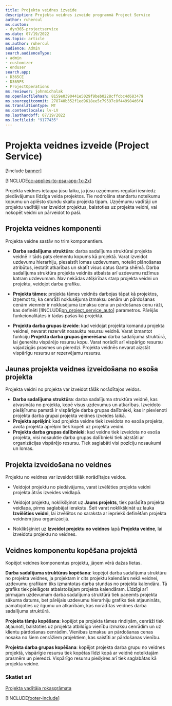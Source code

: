 ```yaml
---
title: Projekta veidnes izveide
description: Projekta veidnes izveide programmā Project Service
author: ruhercul
ms.custom:
- dyn365-projectservice
ms.date: 07/19/2022
ms.topic: article
ms.author: ruhercul
audience: Admin
search.audienceType:
- admin
- customizer
- enduser
search.app:
- D365CE
- D365PS
- ProjectOperations
ms.reviewer: johnmichalak
ms.openlocfilehash: 8159e0390441e5029f9beb0228cffcbc4d683479
ms.sourcegitcommit: 278740b352f1ed9618ee5c79597c8f449984d6f4
ms.translationtype: MT
ms.contentlocale: lv-LV
ms.lasthandoff: 07/19/2022
ms.locfileid: "9177435"
---
```

# <a name="create-a-project-template-project-service"></a>Projekta veidnes izveide (Project Service)

[!include [banner](../includes/psa-now-project-operations.md)]

[!INCLUDE[cc-applies-to-psa-app-1x-2x](../includes/cc-applies-to-psa-app-1x-2x.md)]

Projekta veidnes ietaupa jūsu laiku, ja jūsu uzņēmums regulāri iesniedz piedāvājumus līdzīga veida projektos. Tie nodrošina standartu noteikumu kopumu un aplēsto stundu skaitu projekta tipam. Uzņēmumu vadītāji un projektu vadītāji var izveidot projektus, balstoties uz projekta veidni, vai nokopēt veidni un pārveidot to paši.  
  
## <a name="components-of-project-template"></a>Projekta veidnes komponenti
 Projekta veidne sastāv no trim komponentiem.  
  
- **Darba sadalījuma struktūra**: darba sadalījuma struktūrai projekta veidnē ir tāds pats elementu kopums kā projektā. Varat izveidot uzdevumu hierarhiju, piesaistīt lomas uzdevumam, noteikt plānošanas atribūtus, iestatīt atkarības un skatīt visus datus Ganta shēmā. Darba sadalījuma struktūra projekta veidnēs atbalsta arī uzdevumu režīmus katram uzdevumam. Nav nekādas atšķirības starp projekta veidni un projektu, veidojot darba grafiku.  
  
- **Projekta tāmes**: projekta tāmes veidnēs darbojas tāpat kā projektos, izņemot to, ka cenrāži noklusējuma izmaksu cenām un pārdošanas cenām vienmēr ir noklusējuma izmaksu cenu un pārdošanas cenu rāži, kas definēti [!INCLUDE[pn_project_service_auto](../includes/pn-project-service-auto.md)] parametros. Pārējās funkcionalitātes ir tādas pašas kā projektā.  
  
- **Projekta darba grupas izveide**: kad veidojat projekta komandu projekta veidnei, nevarat rezervēt nosauktu resursu veidnē. Varat izmantot funkciju **Projekta darba grupas ģenerēšana** darba sadalījuma struktūrā, lai ģenerētu vispārējo resursu kopu. Varat norādīt arī vispārīgo resursu vajadzīgās prasmes un pieredzi. Projekta veidnēs nevarat aizstāt vispārīgu resursu ar rezervējamu resursu.  

## <a name="create-a-project-template-from-an-existing-project"></a>Jaunas projekta veidnes izveidošana no esoša projekta
Projekta veidni no projekta var izveidot tālāk norādītajos veidos.

- **Darba sadalījuma struktūra**: darba sadalījuma struktūra veidnē, kas atvasināta no projekta, kopē visus uzdevumus un atkarības. Izveidoto piešķīrumu pamatā ir vispārīgie darba grupas dalībnieki, kas ir pievienoti projekta darba grupai projekta veidnes izveides laikā.
- **Projekta aprēķini**: kad projekta veidne tiek izveidota no esoša projekta, avota projekta aprēķini tiek kopēti uz projekta veidni.
- **Projekta darba grupas dalībnieki**: kad veidne tiek izveidota no esoša projekta, visi nosauktie darba grupas dalībnieki tiek aizstāti ar organizācijas vispārējo resursu. Tiek saglabāti visi pozīciju nosaukumi un lomas.

## <a name="create-a-project-from-a-template"></a>Projekta izveidošana no veidnes  
 Projektu no veidnes var izveidot tālāk norādītajos veidos.  
  
-   Veidojot projektu no piedāvājuma, varat izvēlēties projekta veidni projekta ātrās izveides veidlapā.  
  
-   Veidojot projektu, noklikšķinot uz **Jauns projekts**, tiek parādīta projekta veidlapa, pirms saglabājat ierakstu. Šeit varat noklikšķināt uz lauka **Izvēlēties veidni**, lai izvēlētos no saraksta ar iepriekš definētām projekta veidnēm jūsu organizācijā.  
  
-   Noklikšķiniet uz **Izveidot projektu no veidnes** lapā **Projekta veidne**, lai izveidotu projektu no veidnes.  
  
## <a name="copying-components-of-a-template-to-a-project"></a>Veidnes komponentu kopēšana projektā  
 Kopējot veidnes komponentus projektu, jāņem vērā dažas lietas.  
  
 **Darba sadalījuma struktūras kopēšana**: kopējot darba sadalījuma struktūru no projekta veidnes, ja projektam ir cits projektu kalendārs nekā veidnei, uzdevumu grafikam tiks izmantotas darba stundas no projekta kalendāra. Tā grafiks tiek pielāgots atbalstošajam projekta kalendāram. Līdzīgi arī pirmajam uzdevumam darba sadalījuma struktūrā tiek paņemts projekta sākuma datums, bet pārējais uzdevumu hierarhiju grafiks tiek atjaunināts, pamatojoties uz ilgumu un atkarībām, kas norādītas veidnes darba sadalījuma struktūrā.  
  
 **Projekta tāmju kopēšana**: kopējot pa projekta tāmes rindiņām, cenrāži tiek atjaunoti, balstoties uz projekta atbildīgo vienību izmaksu cenrādim un uz klientu pārdošanas cenrādim. Vienības izmaksu un pārdošanas cenas nosaka no šiem cenrāžiem projektiem, kas saistīti ar pārdošanas vienību.  
  
 **Projekta darba grupas kopēšana**: kopējot projekta darba grupu no veidnes projektā, vispārīgie resursu tiek kopētas līdzi kopā ar veidnē noteiktajām prasmēm un pieredzi. Vispārīgo resursu piešķires arī tiek saglabātas kā projekta veidnē.  
  
### <a name="see-also"></a>Skatiet arī  
 [Projekta vadītāja rokasgrāmata](../psa/project-manager-guide.md)


[!INCLUDE[footer-include](../includes/footer-banner.md)]

